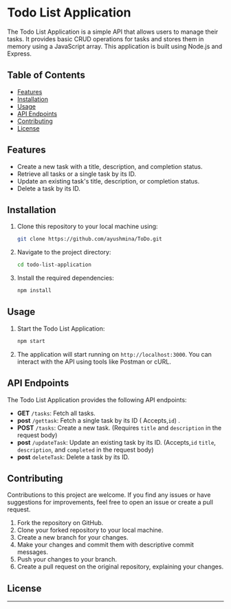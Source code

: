 # Todo List Application

The Todo List Application is a simple API that allows users to manage their tasks. It provides basic CRUD operations for tasks and stores them in memory using a JavaScript array. This application is built using Node.js and Express.

## Table of Contents 

- [Features](#features)
- [Installation](#installation)
- [Usage](#usage)
- [API Endpoints](#api-endpoints)
- [Contributing](#contributing)
- [License](#license)

## Features

- Create a new task with a title, description, and completion status.
- Retrieve all tasks or a single task by its ID.
- Update an existing task's title, description, or completion status.
- Delete a task by its ID.

## Installation

1. Clone this repository to your local machine using:

   ```bash
   git clone https://github.com/ayushmina/ToDo.git
   ```

2. Navigate to the project directory:

   ```bash
   cd todo-list-application
   ```

3. Install the required dependencies:

   ```bash
   npm install
   ```

## Usage

1. Start the Todo List Application:

   ```bash
   npm start
   ```

2. The application will start running on `http://localhost:3000`. You can interact with the API using tools like Postman or cURL.

## API Endpoints

The Todo List Application provides the following API endpoints:

- **GET** `/tasks`: Fetch all tasks.
- **post** `/gettask`: Fetch a single task by its ID ( Accepts,`id`) .
- **POST** `/tasks`: Create a new task. (Requires `title` and `description` in the request body)
- **post** `/updateTask`: Update an existing task by its ID. (Accepts,`id` `title`, `description`, and `completed` in the request body)
- **post** `deleteTask`: Delete a task by its ID.

## Contributing

Contributions to this project are welcome. If you find any issues or have suggestions for improvements, feel free to open an issue or create a pull request.

1. Fork the repository on GitHub.
2. Clone your forked repository to your local machine.
3. Create a new branch for your changes.
4. Make your changes and commit them with descriptive commit messages.
5. Push your changes to your branch.
6. Create a pull request on the original repository, explaining your changes.

## License


---
